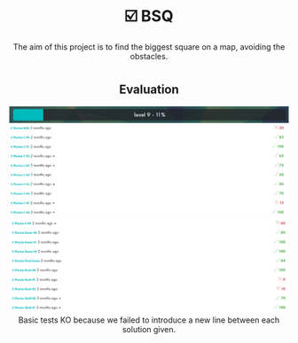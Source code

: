 # <h1 align="center"> :ballot_box_with_check: BSQ</h1>
<p align="center">
The aim of this project is to find the biggest square on a map, avoiding the obstacles.
</p>

# <h2 align="center"> Evaluation </h1>
<p align="center">
<a><img src="resources/level.png" alt="level" class="centerImage"/></a><br />
<a><img src="resources/piscine01.png" alt="evaluation" class="centerImage"/></a><br />
  <a><img src="resources/piscine02.png" alt="evaluation" class="centerImage"/></a><br />
Basic tests KO because we failed to introduce a new line between each solution given.
</p>
